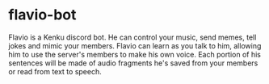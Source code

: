 # flavio-bot

Flavio is a Kenku discord bot. He can control your music, send memes, tell jokes and mimic your members. Flavio can learn as you talk to him, allowing him to use the server's members to make his own voice. Each portion of his sentences will be made of audio fragments he's saved from your members or read from text to speech. 
